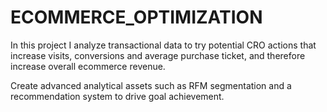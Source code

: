 # ECOMMERCE_OPTIMIZATION
In this project I analyze transactional data to try potential CRO actions that increase visits, conversions and average purchase ticket, and therefore increase overall ecommerce revenue.

Create advanced analytical assets such as RFM segmentation and a recommendation system to drive goal achievement.
